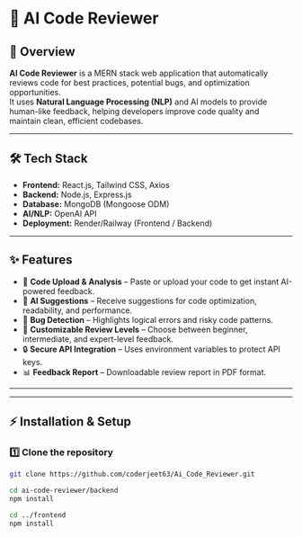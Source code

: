 
# 🤖 AI Code Reviewer

## 🚀 Overview
**AI Code Reviewer** is a MERN stack web application that automatically reviews code for best practices, potential bugs, and optimization opportunities.  
It uses **Natural Language Processing (NLP)** and AI models to provide human-like feedback, helping developers improve code quality and maintain clean, efficient codebases.

---

## 🛠️ Tech Stack
- **Frontend:** React.js, Tailwind CSS, Axios
- **Backend:** Node.js, Express.js
- **Database:** MongoDB (Mongoose ODM)
- **AI/NLP:** OpenAI API
- **Deployment:** Render/Railway (Frontend / Backend)

---

## ✨ Features
- 📂 **Code Upload & Analysis** – Paste or upload your code to get instant AI-powered feedback.
- 🤖 **AI Suggestions** – Receive suggestions for code optimization, readability, and performance.
- 🐞 **Bug Detection** – Highlights logical errors and risky code patterns.
- 🎯 **Customizable Review Levels** – Choose between beginner, intermediate, and expert-level feedback.
- 🔒 **Secure API Integration** – Uses environment variables to protect API keys.
- 📊 **Feedback Report** – Downloadable review report in PDF format.

---

---

## ⚡ Installation & Setup

### 1️⃣ Clone the repository
```bash
git clone https://github.com/coderjeet63/Ai_Code_Reviewer.git

cd ai-code-reviewer/backend
npm install

cd ../frontend
npm install


